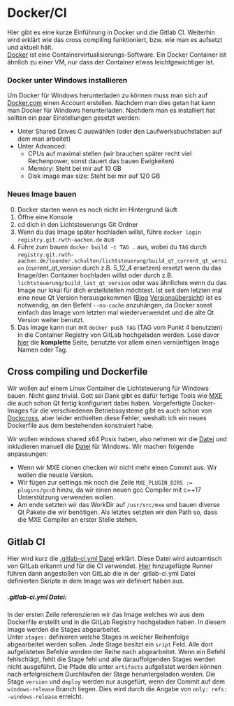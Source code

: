 # Docker/CI
Hier gibt es eine kurze Einführung in Docker und die Gitlab CI. Weiterhin wird erklärt wie das cross compiling funktioniert, bzw. wie man es aufsetzt und aktuell hält.  
[Docker](https://www.docker.com/) ist eine Containervirtualisierungs-Software. Ein Docker Container ist ähnlich zu einer VM, nur dass der Container etwas leichtgewichtiger ist.  

### Docker unter Windows installieren
Um Docker für Windows herunterladen zu können muss man sich auf [Docker.com](https://www.docker.com/) einen Account erstellen. Nachdem man dies getan hat kann man Docker für Windows herunterladen. Nachdem man es installiert hat sollten ein paar Einstellungen gesetzt werden:
 * Unter Shared Drives C auswählen (oder den Laufwerksbuchstaben auf dem man arbeitet)
 * Unter Advanced: 
   * CPUs auf maximal stellen (wir brauchen später recht viel Rechenpower, sonst dauert das bauen Ewigkeiten)
   * Memory: Steht bei mir auf 10 GB
   * Disk image max size: Steht bei mir auf 120 GB

### Neues Image bauen
0. Docker starten wenn es noch nicht im Hintergrund läuft
1. Öffne eine Konsole
2. cd dich in den Lichtsteuerungs Git Ordner
3. Wenn du das Image später hochladen willst, führe `docker login registry.git.rwth-aachen.de` aus
4. Führe zum bauen `docker build -t TAG .` aus, wobei du `TAG` durch `registry.git.rwth-aachen.de/leander.schulten/lichtsteuerung/build_qt_current_qt_version` (current_qt_version durch z.B. 5_12_4 ersetzen) ersetzt wenn du das Image/den Container hochladen willst oder durch z.B. `lichtsteuerung/build_last_qt_version` oder was ähnliches wenn du das Image nur lokal für dich erstellstellen möchtest. Ist seit dem letzten mal eine neue Qt Version herausgekommen ([Blog](https://blog.qt.io/) [Versionsübersicht](https://wiki.qt.io/Template:Release_Information)) ist es notwendig, an den Befehl `--no-cache` anzuhängen, da Docker sonst einfach das Image vom letzten mal wiederverwendet und die alte Qt Version weiter benutzt.  
5. Das Image kann nun mit `docker push TAG` (TAG vom Punkt 4 benutzten) in die Container Registry von GitLab hochgeladen werden. Lese davor [hier](https://git.rwth-aachen.de/leander.schulten/Lichtsteuerung/container_registry) die __komplette__ Seite, benutzte vor allem einen vernünftigen Image Namen oder Tag.

## Cross compiling und Dockerfile
Wir wollen auf einem Linux Container die Lichtsteuerung für Windows bauen. Nicht ganz trivial. Gott sei Dank gibt es dafür fertige Tools wie [MXE](https://github.com/mxe/mxe) die auch schon Qt fertig konfiguriert dabei haben. Vorgefertigte Docker-Images für die verschiedenen Betriebssysteme gibt es auch schon von [Dockcross](https://github.com/dockcross/dockcross), aber leider enthielten diese Fehler, weshalb ich ein neues Dockerfile aus dem bestehenden konstruiert habe. 

Wir wollen windows shared x64 Posix haben, also nehmen wir die [Datei](https://github.com/dockcross/dockcross/blob/master/windows-shared-x64-posix/Dockerfile.in) und inkludieren manuell die [Datei](https://github.com/dockcross/dockcross/blob/master/common.windows) für Windows. Wir machen folgende anpassungen:
 * Wenn wir MXE clonen checken wir nicht mehr einen Commit aus. Wir wollen die neuste Version.
 * Wir fügen zur settings.mk noch die Zeile `MXE_PLUGIN_DIRS := plugins/gcc8` hinzu, da wir einen neuen gcc Compiler mit c++17 Unterstützung verwenden  wollen.
 * Am ende setzten wir das WorkDir auf `/usr/src/mxe` und bauen diverse Qt Pakete die wir benötigen. Als letztes setzten wir den Path so, dass die MXE Compiler an erster Stelle stehen. 

## Gitlab CI
Hier wird kurz die  [.gitlab-ci.yml Datei](https://git.rwth-aachen.de/leander.schulten/Lichtsteuerung/blob/windows-release/.gitlab-ci.yml) erklärt. Diese Datei wird autoamtisch von GitLab erkannt und für die CI verwendet. 
[Hier](https://git.rwth-aachen.de/leander.schulten/Lichtsteuerung/settings/ci_cd#Runners) hinzugefügte Runner führen dann angestoßen von GitLab die in der .gitlab-ci.yml Datei definierten Skripte in dem Image was wir definiert haben aus.   
##### .gitlab-ci.yml Datei:  
In der ersten Zeile referenzieren wir das Image welches wir aus dem Dockerfile erstelllt und in die GitLab Registry hochgeladen haben. In diesem Image werden die Stages abgearbeitet.  
Unter `stages:` definieren welche Stages in welcher Reihenfolge abgearbeitet werden sollen. 
Jede Stage besitzt ein `sript` Feld. Alle dort aufgelisteten Befehle werden der Reihe nach abgearbeitet. Wenn ein Befehl fehlschlägt, fehlt die Stage fehl und alle darauffolgenden Stages werden nicht ausgeführt.
Die Pfade die unter `artifacts` aufgelistet werden können nach erfolgreichem Durchlaufen der Stage heruntergeladen werden. 
Die Stage `version` und `deploy` werden nur ausgefürt, wenn der Commit auf dem `windows-release` Branch liegen. Dies wird durch die Angabe von `only: refs: -windows-release` erreicht. 